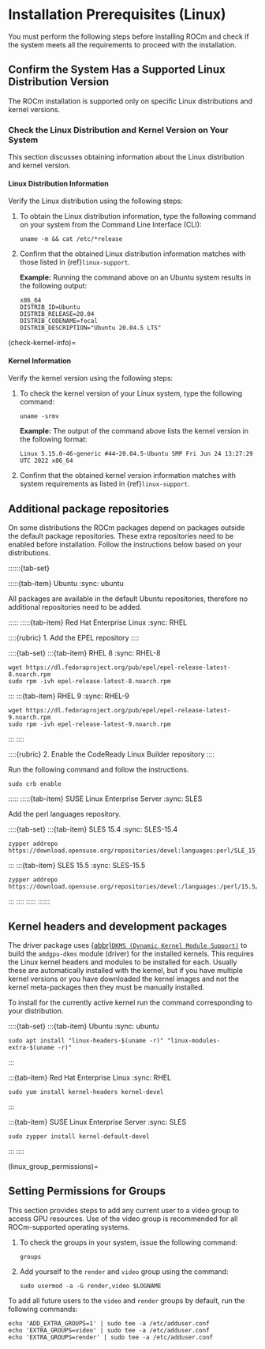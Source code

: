 # Installation Prerequisites (Linux)

You must perform the following steps before installing ROCm and check if the
system meets all the requirements to proceed with the installation.

## Confirm the System Has a Supported Linux Distribution Version

The ROCm installation is supported only on specific Linux distributions and
kernel versions.

### Check the Linux Distribution and Kernel Version on Your System

This section discusses obtaining information about the Linux distribution and
kernel version.

#### Linux Distribution Information

Verify the Linux distribution using the following steps:

1. To obtain the Linux distribution information, type the following command on
   your system from the Command Line Interface (CLI):

   ```shell
   uname -m && cat /etc/*release
   ```

2. Confirm that the obtained Linux distribution information matches with those listed in {ref}`linux-support`.

   **Example:** Running the command above on an Ubuntu system results in the
   following output:

   ```shell
   x86_64
   DISTRIB_ID=Ubuntu
   DISTRIB_RELEASE=20.04
   DISTRIB_CODENAME=focal
   DISTRIB_DESCRIPTION="Ubuntu 20.04.5 LTS"
   ```

(check-kernel-info)=

#### Kernel Information

Verify the kernel version using the following steps:

1. To check the kernel version of your Linux system, type the following command:

   ```shell
   uname -srmv
   ```

   **Example:** The output of the command above lists the kernel version in the
   following format:

   ```output
   Linux 5.15.0-46-generic #44~20.04.5-Ubuntu SMP Fri Jun 24 13:27:29 UTC 2022 x86_64
   ```

2. Confirm that the obtained kernel version information matches with system
   requirements as listed in {ref}`linux-support`.

## Additional package repositories

On some distributions the ROCm packages depend on packages outside the default
package repositories. These extra repositories need to be enabled before
installation. Follow the instructions below based on your distributions.

::::::{tab-set}

:::::{tab-item} Ubuntu
:sync: ubuntu

All packages are available in the default Ubuntu repositories, therefore
no additional repositories need to be added.

:::::
:::::{tab-item} Red Hat Enterprise Linux
:sync: RHEL

::::{rubric} 1. Add the EPEL repository
::::

::::{tab-set}
:::{tab-item} RHEL 8
:sync: RHEL-8

```shell
wget https://dl.fedoraproject.org/pub/epel/epel-release-latest-8.noarch.rpm
sudo rpm -ivh epel-release-latest-8.noarch.rpm
```

:::
:::{tab-item} RHEL 9
:sync: RHEL-9

```shell
wget https://dl.fedoraproject.org/pub/epel/epel-release-latest-9.noarch.rpm
sudo rpm -ivh epel-release-latest-9.noarch.rpm
```

:::
::::

::::{rubric} 2. Enable the CodeReady Linux Builder repository
::::

Run the following command and follow the instructions.

```shell
sudo crb enable
```

:::::
:::::{tab-item} SUSE Linux Enterprise Server
:sync: SLES

Add the perl languages repository.

::::{tab-set}
:::{tab-item} SLES 15.4
:sync: SLES-15.4

```shell
zypper addrepo https://download.opensuse.org/repositories/devel:languages:perl/SLE_15_SP4/devel:languages:perl.repo
```

:::
:::{tab-item} SLES 15.5
:sync: SLES-15.5

```shell
zypper addrepo https://download.opensuse.org/repositories/devel:/languages:/perl/15.5/devel:languages:perl.repo
```

:::
::::
:::::
::::::

## Kernel headers and development packages

The driver package uses
[{abbr}`DKMS (Dynamic Kernel Module Support)`][DKMS-wiki] to build
the `amdgpu-dkms` module (driver) for the installed kernels. This requires the
Linux kernel headers and modules to be installed for each. Usually these are
automatically installed with the kernel, but if you have multiple kernel
versions or you have downloaded the kernel images and not the kernel
meta-packages then they must be manually installed.

[DKMS-wiki]: https://en.wikipedia.org/wiki/Dynamic_Kernel_Module_Support

To install for the currently active kernel run the command corresponding
to your distribution.

::::{tab-set}
:::{tab-item} Ubuntu
:sync: ubuntu

```shell
sudo apt install "linux-headers-$(uname -r)" "linux-modules-extra-$(uname -r)"
```

:::

:::{tab-item} Red Hat Enterprise Linux
:sync: RHEL

```shell
sudo yum install kernel-headers kernel-devel
```

:::

:::{tab-item} SUSE Linux Enterprise Server
:sync: SLES

```shell
sudo zypper install kernel-default-devel
```

:::
::::

(linux_group_permissions)=

## Setting Permissions for Groups

This section provides steps to add any current user to a video group to access
GPU resources.
Use of the video group is recommended for all ROCm-supported operating
systems.

1. To check the groups in your system, issue the following command:

   ```shell
   groups
   ```

2. Add yourself to the `render` and `video` group using the command:

   ```shell
   sudo usermod -a -G render,video $LOGNAME
   ```

To add all future users to the `video` and `render` groups by default, run
the following commands:

```shell
echo 'ADD_EXTRA_GROUPS=1' | sudo tee -a /etc/adduser.conf
echo 'EXTRA_GROUPS=video' | sudo tee -a /etc/adduser.conf
echo 'EXTRA_GROUPS=render' | sudo tee -a /etc/adduser.conf
```

